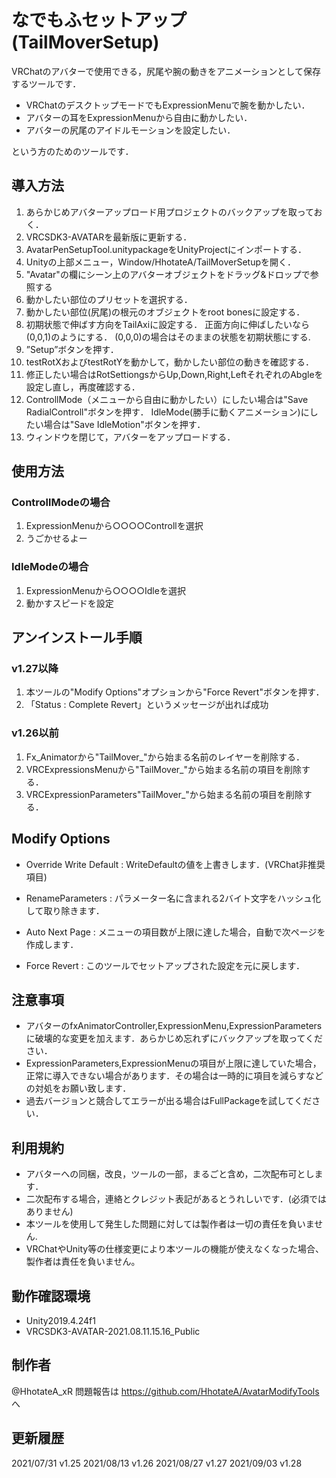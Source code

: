 # なでもふセットアップ(TailMoverSetup)

VRChatのアバターで使用できる，尻尾や腕の動きをアニメーションとして保存するツールです．

- VRChatのデスクトップモードでもExpressionMenuで腕を動かしたい．
- アバターの耳をExpressionMenuから自由に動かしたい．
- アバターの尻尾のアイドルモーションを設定したい．

という方のためのツールです．

## 導入方法
1. あらかじめアバターアップロード用プロジェクトのバックアップを取っておく．
2. VRCSDK3-AVATARを最新版に更新する．
3. AvatarPenSetupTool.unitypackageをUnityProjectにインポートする．
4. Unityの上部メニュー，Window/HhotateA/TailMoverSetupを開く．
5. "Avatar"の欄にシーン上のアバターオブジェクトをドラッグ&ドロップで参照する
6. 動かしたい部位のプリセットを選択する．
7. 動かしたい部位(尻尾)の根元のオブジェクトをroot bonesに設定する． 
8. 初期状態で伸ばす方向をTailAxiに設定する．
    正面方向に伸ばしたいなら(0,0,1)のようにする．
    (0,0,0)の場合はそのままの状態を初期状態にする.
9. ”Setup”ボタンを押す．
10. testRotXおよびtestRotYを動かして，動かしたい部位の動きを確認する．
11. 修正したい場合はRotSettiongsからUp,Down,Right,LeftそれぞれのAbgleを設定し直し，再度確認する．
12. ControllMode（メニューから自由に動かしたい）にしたい場合は"Save RadialControll"ボタンを押す．
    IdleMode(勝手に動くアニメーション)にしたい場合は"Save IdleMotion"ボタンを押す．
13. ウィンドウを閉じて，アバターをアップロードする．

## 使用方法
### ControllModeの場合
1. ExpressionMenuから○○○○Controllを選択
2. うごかせるよー
### IdleModeの場合
1. ExpressionMenuから○○○○Idleを選択
2. 動かすスピードを設定

## アンインストール手順
### v1.27以降
 1. 本ツールの"Modify Options"オプションから"Force Revert"ボタンを押す．
 2. 「Status : Complete Revert」というメッセージが出れば成功
### v1.26以前
1. Fx_Animatorから"TailMover_"から始まる名前のレイヤーを削除する．
2. VRCExpressionsMenuから"TailMover_"から始まる名前の項目を削除する．
3. VRCExpressionParameters"TailMover_"から始まる名前の項目を削除する．

## Modify Options
- Override Write Default : WriteDefaultの値を上書きします．(VRChat非推奨項目)
- RenameParameters : パラメーター名に含まれる2バイト文字をハッシュ化して取り除きます．
- Auto Next Page : メニューの項目数が上限に達した場合，自動で次ページを作成します．

- Force Revert : このツールでセットアップされた設定を元に戻します．

## 注意事項
- アバターのfxAnimatorController,ExpressionMenu,ExpressionParametersに破壊的な変更を加えます．あらかじめ忘れずにバックアップを取ってください．
- ExpressionParameters,ExpressionMenuの項目が上限に達していた場合，正常に導入できない場合があります．その場合は一時的に項目を減らすなどの対処をお願い致します．
- 過去バージョンと競合してエラーが出る場合はFullPackageを試してください．

## 利用規約
- アバターへの同梱，改良，ツールの一部，まるごと含め，二次配布可とします．
- 二次配布する場合，連絡とクレジット表記があるとうれしいです．(必須ではありません)
- 本ツールを使用して発生した問題に対しては製作者は一切の責任を負いません.
- VRChatやUnity等の仕様変更により本ツールの機能が使えなくなった場合、製作者は責任を負いません。

## 動作確認環境
- Unity2019.4.24f1
- VRCSDK3-AVATAR-2021.08.11.15.16_Public

## 制作者
@HhotateA_xR
問題報告は https://github.com/HhotateA/AvatarModifyTools へ

## 更新履歴
2021/07/31 v1.25
2021/08/13 v1.26
2021/08/27 v1.27
2021/09/03 v1.28